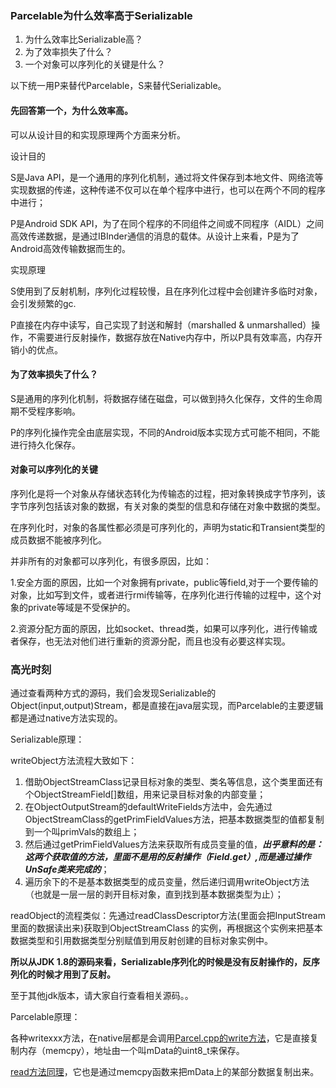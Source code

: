 ### Parcelable为什么效率高于Serializable
1.  为什么效率比Serializable高？
2.  为了效率损失了什么？
3.  一个对象可以序列化的关键是什么？

以下统一用P来替代Parcelable，S来替代Serializable。

#### 先回答第一个，为什么效率高。

可以从设计目的和实现原理两个方面来分析。

设计目的

S是Java API，是一个通用的序列化机制，通过将文件保存到本地文件、网络流等实现数据的传递，这种传递不仅可以在单个程序中进行，也可以在两个不同的程序中进行；

P是Android SDK API，为了在同个程序的不同组件之间或不同程序（AIDL）之间高效传递数据，是通过IBInder通信的消息的载体。从设计上来看，P是为了Android高效传输数据而生的。

实现原理

S使用到了反射机制，序列化过程较慢，且在序列化过程中会创建许多临时对象，会引发频繁的gc.

P直接在内存中读写，自己实现了封送和解封（marshalled & unmarshalled）操作，不需要进行反射操作，数据存放在Native内存中，所以P具有效率高，内存开销小的优点。

#### 为了效率损失了什么？

S是通用的序列化机制，将数据存储在磁盘，可以做到持久化保存，文件的生命周期不受程序影响。

P的序列化操作完全由底层实现，不同的Android版本实现方式可能不相同，不能进行持久化保存。

#### 对象可以序列化的关键

序列化是将一个对象从存储状态转化为传输态的过程，把对象转换成字节序列，该字节序列包括该对象的数据，有关对象的类型的信息和存储在对象中数据的类型。

在序列化时，对象的各属性都必须是可序列化的，声明为static和Transient类型的成员数据不能被序列化。

并非所有的对象都可以序列化，有很多原因，比如：

1.安全方面的原因，比如一个对象拥有private，public等field,对于一个要传输的对象，比如写到文件，或者进行rmi传输等，在序列化进行传输的过程中，这个对象的private等域是不受保护的。

2.资源分配方面的原因，比如socket、thread类，如果可以序列化，进行传输或者保存，也无法对他们进行重新的资源分配，而且也没有必要这样实现。


### 高光时刻

通过查看两种方式的源码，我们会发现Serializable的Object(input,output)Stream，都是直接在java层实现，而Parcelable的主要逻辑都是通过native方法实现的。

Serializable原理：

writeObject方法流程大致如下：
1. 借助ObjectStreamClass记录目标对象的类型、类名等信息，这个类里面还有个ObjectStreamField[]数组，用来记录目标对象的内部变量；
2. 在ObjectOutputStream的defaultWriteFields方法中，会先通过ObjectStreamClass的getPrimFieldValues方法，把基本数据类型的值都复制到一个叫primVals的数组上；
3. 然后通过getPrimFieldValues方法来获取所有成员变量的值，***出乎意料的是：这两个获取值的方法，里面不是用的反射操作（Field.get）,而是通过操作UnSafe类来完成的***；
4. 遍历余下的不是基本数据类型的成员变量，然后递归调用writeObject方法（也就是一层一层的剥开目标对象，直到找到基本数据类型为止）；

readObject的流程类似：先通过readClassDescriptor方法(里面会把InputStream里面的数据读出来)获取到ObjectStreamClass 的实例，再根据这个实例来把基本数据类型和引用数据类型分别赋值到用反射创建的目标对象实例中。

**所以从JDK 1.8的源码来看，Serializable序列化的时候是没有反射操作的，反序列化的时候才用到了反射。**

至于其他jdk版本，请大家自行查看相关源码。。

Parcelable原理：

各种writexxx方法，在native层都是会调用[Parcel.cpp的write方法](http://androidxref.com/9.0.0_r3/xref/system/libhwbinder/Parcel.cpp#write)，它是直接复制内存（memcpy），地址由一个叫mData的uint8_t来保存。

[read方法同理](http://androidxref.com/9.0.0_r3/xref/system/libhwbinder/Parcel.cpp#read)，它也是通过memcpy函数来把mData上的某部分数据复制出来。